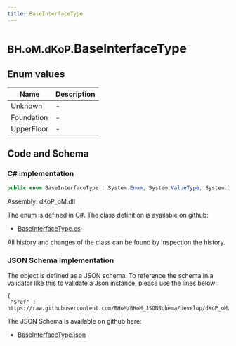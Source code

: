 ```yaml
---
title: BaseInterfaceType
---
```


# <small>BH.oM.dKoP.</small>**BaseInterfaceType**



## Enum values

| Name            | Description                                                    |
|-----------------|----------------------------------------------------------------|
| Unknown |  -  |
| Foundation |  -  |
| UpperFloor |  -  |


## Code and Schema

### C# implementation

``` C# title="C#"
public enum BaseInterfaceType : System.Enum, System.ValueType, System.IComparable, System.ISpanFormattable, System.IFormattable, System.IConvertible
```

Assembly: dKoP_oM.dll

The enum is defined in C#. The class definition is available on github:

- [BaseInterfaceType.cs](https://github.com/BHoM/dKoP_Toolkit/blob/develop/dKoP_oM/Interfaces\Enums\BaseInterfaceType.cs)

All history and changes of the class can be found by inspection the history.
### JSON Schema implementation

The object is defined as a JSON schema. To reference the schema in a validator like [this](https://www.jsonschemavalidator.net/) to validate a Json instance, please use the lines below:

``` { .json .copy .select } title="JSON Schema"
{
 "$ref" : https://raw.githubusercontent.com/BHoM/BHoM_JSONSchema/develop/dKoP_oM/BaseInterfaceType.json}
```

The JSON Schema is available on github here:

- [BaseInterfaceType.json](https://github.com/BHoM/BHoM_JSONSchema/blob/develop/dKoP_oM/BaseInterfaceType.json)
